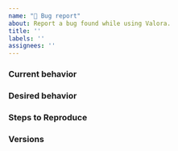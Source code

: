 ```yaml
---
name: "🐛 Bug report"
about: Report a bug found while using Valora.
title: ''
labels: ''
assignees: ''
---
```


<!-- 👋 Use the template below to report a bug. Fill in as much info as possible. 

Have an issue that needs support e.g. transaction issues specific to an account? Contact our support team in-app or 👉 https://valoraapp.com/support

Have a question about development? Join our Discord 👉 https://discord.gg/7tKnCbHv5j

As an open source project - it may take some time for your issue to be addressed. Please be patient and we will respond as soon as we can. 🙏 -->

### Current behavior
<!-- A description including screenshots, videos, etc. -->

### Desired behavior
<!-- Remember, we are not familiar with the application you're testing, so please provide a clear description of what should happen.-->

### Steps to Reproduce
<!-- Provide steps that we emulate on our machine to see the issue. -->

### Versions

<!-- Valora version, Opperating System - iOS or Android, Devices e.g. LG K7i(6.0), and any additional information as needed -->
<!-- If possible, please update Valora to latest version and check if the bug is still present. -->